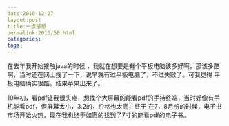 ```yaml
---
date:2010-12-27
layout:post
title:一点感想
permalink:2010/56.html
categories:
tags:
---
```



<p>在去年我开始接触java的时候 ，我就在想要是有个平板电脑该多好啊，那该多酷啊，当时还在网上搜了一下，说早就有过平板电脑了，不过失败了。可我觉得 平板电脑确实很酷。结果苹果出来了。</p> <p>10年初，看pdf让我很头疼，想找个大屏幕的能看pdf的手持终端，当时好像有手机能看pdf，但屏幕太小，3.2的，价格也太高，终于 在7，8月份的时候，电子书市场开始火热，现在我也终于如愿的找到了7寸的能看pdf的电子书。</p>